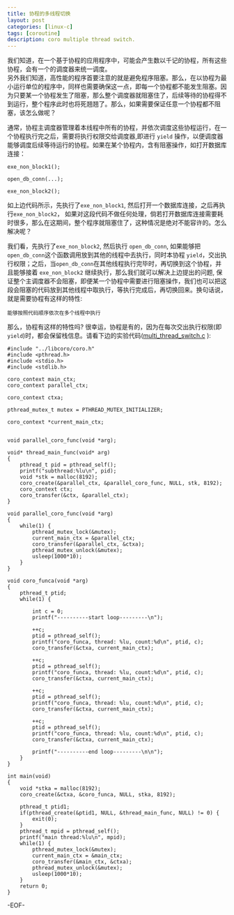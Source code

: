 ```yaml
---
title: 协程的多线程切换
layout: post
categories: [linux-c]
tags: [coroutine]
description: coro multiple thread switch.
---
```


我们知道，在一个基于协程的应用程序中，可能会产生数以千记的协程，所有这些协程，会有一个的调度器来统一调度。  
另外我们知道，高性能的程序首要注意的就是避免程序阻塞。那么，在以协程为最小运行单位的程序中，同样也需要确保这一点，即每一个协程都不能发生阻塞。因为只要某一个协程发生了阻塞，那么整个调度器就阻塞住了，后续等待的协程得不到运行，整个程序此时也将死翘翘了。那么，如果需要保证任意一个协程都不阻塞，该怎么做呢？  
  
通常，协程主调度器管理着本线程中所有的协程，并依次调度这些协程运行，在一个协程执行完之后，需要将执行权限交给调度器,即进行 <code>yield</code> 操作，以便调度器能够调度后续等待运行的协程。如果在某个协程内，含有阻塞操作，如打开数据库连接：  

	exe_non_block1();

	open_db_conn(...);
	
	exe_non_block2();  

如上边代码所示，先执行了<code>exe_non_block1</code>, 然后打开一个数据库连接，之后再执行<code>exe_non_block2</code>， 如果对这段代码不做任何处理，倘若打开数据库连接需要耗时很多，那么在这期间，整个程序就阻塞住了，这种情况是绝对不能容许的。怎么解决呢？   

我们看，先执行了<code>exe_non_block2</code>, 然后执行 <code>open_db_conn</code>, 如果能够把<code>open_db_conn</code>这个函数调用放到其他的线程中去执行，同时本协程 <code>yield</code>，交出执行权限；之后，当<code>open_db_conn</code>在其他线程执行完毕时，再切换到这个协程，并且能够接着 <code>exe_non_block2</code> 继续执行，那么我们就可以解决上边提出的问题, 保证整个主调度器不会阻塞，即便某一个协程中需要进行阻塞操作，我们也可以把这段会阻塞的代码放到其他线程中取执行，等执行完成后，再切换回来。换句话说，就是需要协程有这样的特性:  

	能够按照代码顺序依次在多个线程中执行  

那么，协程有这样的特性吗? 很幸运，协程是有的，因为在每次交出执行权限(即<code>yield</code>)时，都会保留栈信息。请看下边的实验代码([multi_thread_switch.c](https://github.com/yuxingfirst/libcoro/blob/master/test/multi_thread_switch.c "multi_thread_switch") ):

	#include "../libcoro/coro.h"
	#include <pthread.h>
	#include <stdio.h>
	#include <stdlib.h>

	coro_context main_ctx;
	coro_context parallel_ctx;

	coro_context ctxa;

	pthread_mutex_t mutex = PTHREAD_MUTEX_INITIALIZER;

	coro_context *current_main_ctx;


	void parallel_coro_func(void *arg);

	void* thread_main_func(void* arg)
	{
		pthread_t pid = pthread_self();
		printf("subthread:%lu\n", pid);
		void *stk = malloc(8192);
		coro_create(&parallel_ctx, &parallel_coro_func, NULL, stk, 8192);
		coro_context ctx;
		coro_transfer(&ctx, &parallel_ctx);
	}

	void parallel_coro_func(void *arg)
	{
		while(1) {
		    pthread_mutex_lock(&mutex);
		    current_main_ctx = &parallel_ctx;
		    coro_transfer(&parallel_ctx, &ctxa);
		    pthread_mutex_unlock(&mutex);
		    usleep(1000*10);
		}
	}

	void coro_funca(void *arg) 
	{
		pthread_t ptid;
		while(1) {

		    int c = 0;
		    printf("----------start loop---------\n");

		    ++c;
		    ptid = pthread_self();  
		    printf("coro_funca, thread: %lu, count:%d\n", ptid, c);
		    coro_transfer(&ctxa, current_main_ctx);

		    ++c;
		    ptid = pthread_self();  
		    printf("coro_funca, thread: %lu, count:%d\n", ptid, c);
		    coro_transfer(&ctxa, current_main_ctx);

		    ++c;
		    ptid = pthread_self();  
		    printf("coro_funca, thread: %lu, count:%d\n", ptid, c);
		    coro_transfer(&ctxa, current_main_ctx);

		    ++c;
		    ptid = pthread_self();  
		    printf("coro_funca, thread: %lu, count:%d\n", ptid, c);
		    coro_transfer(&ctxa, current_main_ctx);

		    printf("----------end loop---------\n\n");
		}
	}

	int main(void)
	{
		void *stka = malloc(8192);
		coro_create(&ctxa, &coro_funca, NULL, stka, 8192);

		pthread_t ptid1;     
		if(pthread_create(&ptid1, NULL, &thread_main_func, NULL) != 0) {
		    exit(0); 
		}
		pthread_t mpid = pthread_self();
		printf("main thread:%lu\n", mpid);
		while(1) {
		    pthread_mutex_lock(&mutex);
		    current_main_ctx = &main_ctx;
		    coro_transfer(&main_ctx, &ctxa);
		    pthread_mutex_unlock(&mutex);
		    usleep(1000*10);
		}
		return 0;
	}

-EOF-

